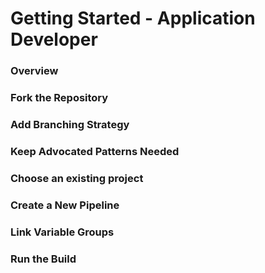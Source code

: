 # Getting Started - Application Developer

### Overview

### Fork the Repository

### Add Branching Strategy 

### Keep Advocated Patterns Needed 

### Choose an existing project 

### Create a New Pipeline 

### Link Variable Groups 

### Run the Build
